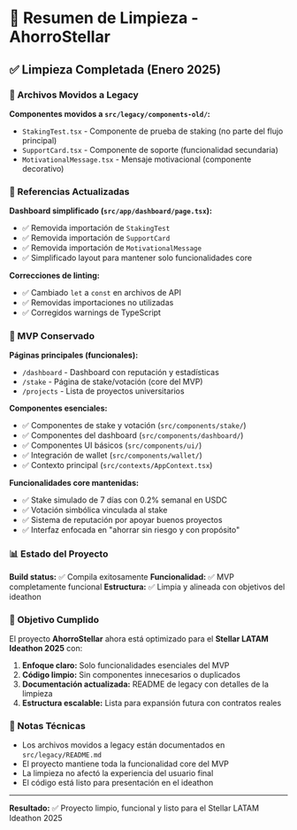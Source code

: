 # 🧹 Resumen de Limpieza - AhorroStellar

## ✅ Limpieza Completada (Enero 2025)

### 📁 Archivos Movidos a Legacy

**Componentes movidos a `src/legacy/components-old/`:**
- `StakingTest.tsx` - Componente de prueba de staking (no parte del flujo principal)
- `SupportCard.tsx` - Componente de soporte (funcionalidad secundaria)
- `MotivationalMessage.tsx` - Mensaje motivacional (componente decorativo)

### 🔧 Referencias Actualizadas

**Dashboard simplificado (`src/app/dashboard/page.tsx`):**
- ✅ Removida importación de `StakingTest`
- ✅ Removida importación de `SupportCard`
- ✅ Removida importación de `MotivationalMessage`
- ✅ Simplificado layout para mantener solo funcionalidades core

**Correcciones de linting:**
- ✅ Cambiado `let` a `const` en archivos de API
- ✅ Removidas importaciones no utilizadas
- ✅ Corregidos warnings de TypeScript

### 🎯 MVP Conservado

**Páginas principales (funcionales):**
- `/dashboard` - Dashboard con reputación y estadísticas
- `/stake` - Página de stake/votación (core del MVP)
- `/projects` - Lista de proyectos universitarios

**Componentes esenciales:**
- ✅ Componentes de stake y votación (`src/components/stake/`)
- ✅ Componentes del dashboard (`src/components/dashboard/`)
- ✅ Componentes UI básicos (`src/components/ui/`)
- ✅ Integración de wallet (`src/components/wallet/`)
- ✅ Contexto principal (`src/contexts/AppContext.tsx`)

**Funcionalidades core mantenidas:**
- ✅ Stake simulado de 7 días con 0.2% semanal en USDC
- ✅ Votación simbólica vinculada al stake
- ✅ Sistema de reputación por apoyar buenos proyectos
- ✅ Interfaz enfocada en "ahorrar sin riesgo y con propósito"

### 📊 Estado del Proyecto

**Build status:** ✅ Compila exitosamente
**Funcionalidad:** ✅ MVP completamente funcional
**Estructura:** ✅ Limpia y alineada con objetivos del ideathon

### 🎯 Objetivo Cumplido

El proyecto **AhorroStellar** ahora está optimizado para el **Stellar LATAM Ideathon 2025** con:

1. **Enfoque claro:** Solo funcionalidades esenciales del MVP
2. **Código limpio:** Sin componentes innecesarios o duplicados
3. **Documentación actualizada:** README de legacy con detalles de la limpieza
4. **Estructura escalable:** Lista para expansión futura con contratos reales

### 📝 Notas Técnicas

- Los archivos movidos a legacy están documentados en `src/legacy/README.md`
- El proyecto mantiene toda la funcionalidad core del MVP
- La limpieza no afectó la experiencia del usuario final
- El código está listo para presentación en el ideathon

---

**Resultado:** ✅ Proyecto limpio, funcional y listo para el Stellar LATAM Ideathon 2025
